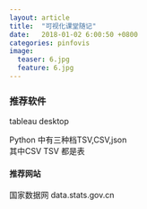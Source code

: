 ```yaml
---
layout: article
title:  "可视化课堂随记"
date:   2018-01-02 6:00:50 +0800
categories: pinfovis 
image:
  teaser: 6.jpg
  feature: 6.jpg 
---
```

### 推荐软件  
tableau desktop  

Python 中有三种档TSV,CSV,json  
其中CSV TSV 都是表  
#### 推荐网站  
国家数据网 data.stats.gov.cn  

 